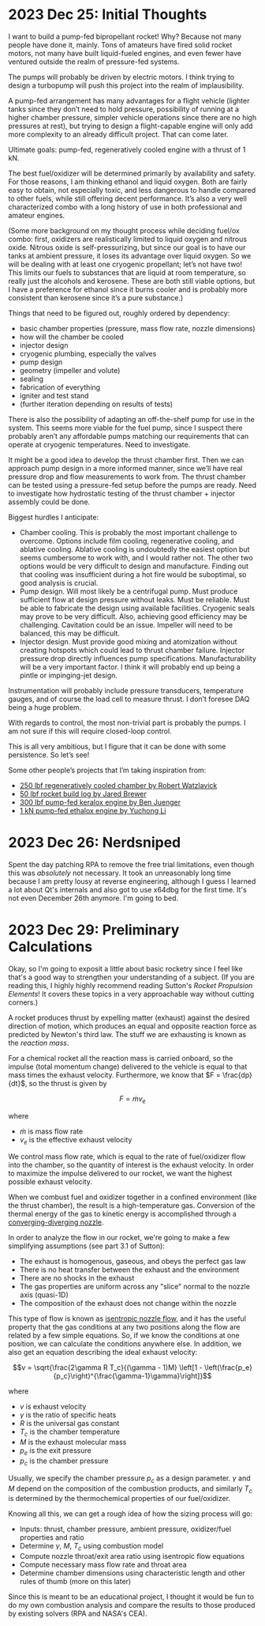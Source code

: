 # 2023 Dec 25: Initial Thoughts

I want to build a pump-fed bipropellant rocket! Why? Because not many people have done it, mainly. Tons of amateurs have fired solid rocket motors, not many have built liquid-fueled engines, and even fewer have ventured outside the realm of pressure-fed systems.

The pumps will probably be driven by electric motors. I think trying to design a turbopump will push this project into the realm of implausibility.

A pump-fed arrangement has many advantages for a flight vehicle (lighter tanks since they don’t need to hold pressure, possibility of running at a higher chamber pressure, simpler vehicle operations since there are no high pressures at rest), but trying to design a flight-capable engine will only add more complexity to an already difficult project. That can come later.

Ultimate goals: pump-fed, regeneratively cooled engine with a thrust of 1 kN.

The best fuel/oxidizer will be determined primarily by availability and safety. For those reasons, I am thinking ethanol and liquid oxygen. Both are fairly easy to obtain, not especially toxic, and less dangerous to handle compared to other fuels, while still offering decent performance. It’s also a very well characterized combo with a long history of use in both professional and amateur engines.

(Some more background on my thought process while deciding fuel/ox combo: first, oxidizers are realistically limited to liquid oxygen and nitrous oxide. Nitrous oxide is self-pressurizing, but since our goal is to have our tanks at ambient pressure, it loses its advantage over liquid oxygen. So we will be dealing with at least one cryogenic propellant; let’s not have two! This limits our fuels to substances that are liquid at room temperature, so really just the alcohols and kerosene. These are both still viable options, but I have a preference for ethanol since it burns cooler and is probably more consistent than kerosene since it’s a pure substance.)

Things that need to be figured out, roughly ordered by dependency:
* basic chamber properties (pressure, mass flow rate, nozzle dimensions)
* how will the chamber be cooled
* injector design
* cryogenic plumbing, especially the valves
* pump design
* geometry (impeller and volute)
* sealing
* fabrication of everything
* igniter and test stand
* (further iteration depending on results of tests)

There is also the possibility of adapting an off-the-shelf pump for use in the system. This seems more viable for the fuel pump, since I suspect there probably aren’t any affordable pumps matching our requirements that can operate at cryogenic temperatures. Need to investigate.

It might be a good idea to develop the thrust chamber first. Then we can approach pump design in a more informed manner, since we’ll have real pressure drop and flow measurements to work from. The thrust chamber can be tested using a pressure-fed setup before the pumps are ready. Need to investigate how hydrostatic testing of the thrust chamber + injector assembly could be done.

Biggest hurdles I anticipate:
* Chamber cooling. This is probably the most important challenge to overcome. Options include film cooling, regenerative cooling, and ablative cooling. Ablative cooling is undoubtedly the easiest option but seems cumbersome to work with, and I would rather not. The other two options would be very difficult to design and manufacture. Finding out that cooling was insufficient during a hot fire would be suboptimal, so good analysis is crucial.
* Pump design. Will most likely be a centrifugal pump. Must produce sufficient flow at design pressure without leaks. Must be reliable. Must be able to fabricate the design using available facilities. Cryogenic seals may prove to be very difficult. Also, achieving good efficiency may be challenging. Cavitation could be an issue. Impeller will need to be balanced, this may be difficult.
* Injector design. Must provide good mixing and atomization without creating hotspots which could lead to thrust chamber failure. Injector pressure drop directly influences pump specifications. Manufacturability will be a very important factor. I think it will probably end up being a pintle or impinging-jet design.

Instrumentation will probably include pressure transducers, temperature gauges, and of course the load cell to measure thrust. I don’t foresee DAQ being a huge problem.

With regards to control, the most non-trivial part is probably the pumps. I am not sure if this will require closed-loop control.

This is all very ambitious, but I figure that it can be done with some persistence. So let’s see!

Some other people’s projects that I’m taking inspiration from:
* [250 lbf regeneratively cooled chamber by Robert Watzlavick](https://www.watzlavick.com/robert/rocket/regenChamber3/index.html)
* [50 lbf rocket build log by Jared Brewer](https://liquidrocketproject.blogspot.com/)
* [300 lbf pump-fed keralox engine by Ben Juenger](https://www.speedwayspaceproject.space/)
* [1 kN pump-fed ethalox engine by Yuchong Li](https://www.kechuang.org/u/426/profile/timeline)

# 2023 Dec 26: Nerdsniped

Spent the day patching RPA to remove the free trial limitations, even though this was *absolutely* not necessary. It took an unreasonably long time because I am pretty lousy at reverse engineering, although I guess I learned a lot about Qt's internals and also got to use x64dbg for the first time. It's not even December 26th anymore. I'm going to bed.

# 2023 Dec 29: Preliminary Calculations

Okay, so I'm going to exposit a little about basic rocketry since I feel like that's a good way to strengthen your understanding of a subject. (If you are reading this, I highly highly recommend reading Sutton's *Rocket Propulsion Elements*! It covers these topics in a very approachable way without cutting corners.)

A rocket produces thrust by expelling matter (exhaust) against the desired direction of motion, which produces an equal and opposite reaction force as predicted by Newton's third law. The stuff we are exhausting is known as the *reaction mass*.

For a chemical rocket all the reaction mass is carried onboard, so the impulse (total momentum change) delivered to the vehicle is equal to that mass times the exhaust velocity. Furthermore, we know that $F = \frac{dp}{dt}$, so the thrust is given by

$$F = \dot{m}v_e$$

where 
* $\dot{m}$ is mass flow rate
* $v_e$ is the effective exhaust velocity

We control mass flow rate, which is equal to the rate of fuel/oxidizer flow into the chamber, so the quantity of interest is the exhaust velocity. In order to maximize the impulse delivered to our rocket, we want the highest possible exhaust velocity.

When we combust fuel and oxidizer together in a confined environment (like the thrust chamber), the result is a high-temperature gas. Conversion of the thermal energy of the gas to kinetic energy is accomplished through a [converging-diverging nozzle](https://en.wikipedia.org/wiki/De_Laval_nozzle).

In order to analyze the flow in our rocket, we're going to make a few simplifying assumptions (see part 3.1 of Sutton):

* The exhaust is homogenous, gaseous, and obeys the perfect gas law
* There is no heat transfer between the exhaust and the environment
* There are no shocks in the exhaust
* The gas properties are uniform across any "slice" normal to the nozzle axis (quasi-1D)
* The composition of the exhaust does not change within the nozzle

This type of flow is known as [isentropic nozzle flow](https://en.wikipedia.org/wiki/Isentropic_nozzle_flow), and it has the useful property that the gas conditions at any two positions along the flow are related by a few simple equations. So, if we know the conditions at one position, we can calculate the conditions anywhere else. In addition, we also get an equation describing the ideal exhaust velocity:

$$v = \sqrt{\frac{2\gamma R T_c}{(\gamma - 1)M} \left[1 - \left(\frac{p_e}{p_c}\right)^{\frac{\gamma-1}\gamma}\right]}$$

where

* $v$ is exhaust velocity
* $\gamma$ is the ratio of specific heats
* $R$ is the universal gas constant
* $T_c$ is the chamber temperature
* $M$ is the exhaust molecular mass
* $p_e$ is the exit pressure 
* $p_c$ is the chamber pressure

Usually, we specify the chamber pressure $p_c$ as a design parameter. $\gamma$ and $M$ depend on the composition of the combustion products, and similarly $T_c$ is determined by the thermochemical properties of our fuel/oxidizer.

Knowing all this, we can get a rough idea of how the sizing process will go:

* Inputs: thrust, chamber pressure, ambient pressure, oxidizer/fuel properties and ratio
* Determine $\gamma$, $M$, $T_c$ using combustion model
* Compute nozzle throat/exit area ratio using isentropic flow equations
* Compute necessary mass flow rate and throat area
* Determine chamber dimensions using characteristic length and other rules of thumb (more on this later)

Since this is meant to be an educational project, I thought it would be fun to do my own combustion analysis and compare the results to those produced by existing solvers (RPA and NASA's CEA).

